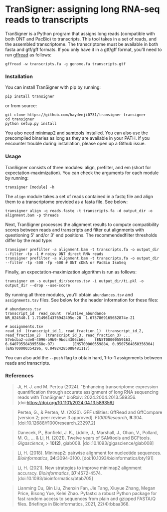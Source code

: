 # TranSigner: assigning long RNA-seq reads to transcripts

TranSigner is a Python program that assigns long reads (compatible with both ONT and PacBio) to transcripts. This tool takes in a set of reads, and the assembled transcriptome. The transcriptome must be available in both fasta and gtf/gff formats. If you only have it in a gtf/gff format, you'll need to run [gffread](https://github.com/gpertea/gffread) as follows:
```
gffread -w transcripts.fa -g genome.fa transcripts.gtf
```
### Installation ###

You can install TranSigner with pip by running:
```
pip install transigner
```
or from source:
```
git clone https://github.com/haydenji0731/transigner transigner
cd transigner
python setup.py install
```
You also need [minimap2](https://github.com/lh3/minimap2) and [samtools](http://www.htslib.org/) installed. You can also use the precompiled binaries as long as they are available in your PATH. If you encounter trouble during installation, please open up a Github issue.

### Usage ###

TranSigner consists of three modules: align, prefilter, and em (short for expectation-maximization). You can check the arguments for each module by running:
```
transigner [module] -h
```
The `align` module takes a set of reads contained in a fastq file and align them to a transcriptome provided as a fasta file. See below:
```
transigner align -q reads.fastq -t transcripts.fa -d output_dir -o alignment.bam -p threads
```
Next, TranSigner processes the alignment results to compute compatibility scores between reads and transcripts and filter out alignments with questioning 5' and/or 3' end positions. The recommendedfilter thresholds differ by the read type:
```
transigner prefilter -a alignment.bam -t transcripts.fa -o output_dir --filter -tp -1 # noisy ONT direct RNA reads
transigner prefilter -a alignment.bam -t transcripts.fa -o output_dir --filter -tp -500 -fp -600 # ONT cDNA or PacBio IsoSeq
```
Finally, an expectation-maximization algorithm is run as follows:
```
transigner em -s output_dir/scores.tsv -i output_dir/ti.pkl -o output_dir --drop --use-score
```
By running all three modules, you'll obtain `abundances.tsv` and `assignments.tsv` files. See below for the header information for these files:
```
# abundances.tsv
transcript_id  read_count  relative_abundance
NR_024540.1	1.7149614376942495e-28	1.6757869165652874e-21

# assignments.tsv
read_id  (transcript_id_1, read_fraction_1)  (transcript_id_2, read_fraction_2)  (transcript_id_3, read_fraction_3) ...
57ebcba2-cde0-4096-b9b9-9bdc4306cb6c    (ENST00000559163, 6.640795584395568e-07)        (ENST00000559884, 0.9507564850356304)   (ENST00000354296, 0.04924285088481117)
```
You can also add the `--push` flag to obtain hard, 1-to-1 assignments between reads and transcripts.
### References ###
> Ji, H. J. and M. Pertea (2024). "Enhancing transcriptome expression quantification through accurate assignment of long RNA sequencing reads with TranSigner." bioRxiv: 2024.2004.2013.589356. [doi:https://doi.org/10.1101/2024.04.13.589356]

> Pertea, G., & Pertea, M. (2020). GFF utilities: GffRead and GffCompare [version 2; peer review: 3 approved].
> *F1000Research*, **9**:304. [doi:10.12688/f1000research.23297.2]

> Danecek, P., Bonfield, J. K., Liddle, J., Marshall, J., Ohan, V., Pollard, M. O., ... & Li, H. (2021). Twelve years of SAMtools and BCFtools. *Gigascience*, > **10(2)**, giab008. [doi:10.1093/gigascience/giab008]

> Li, H. (2018). Minimap2: pairwise alignment for nucleotide sequences.
> *Bioinformatics*, **34**:3094-3100. [doi:10.1093/bioinformatics/bty191]

> Li, H. (2021). New strategies to improve minimap2 alignment accuracy.
> *Bioinformatics*, **37**:4572-4574. [doi:10.1093/bioinformatics/btab705]

> Lianming Du, Qin Liu, Zhenxin Fan, Jie Tang, Xiuyue Zhang, Megan Price, Bisong Yue, Kelei Zhao. Pyfastx: a robust Python package for fast random access to sequences from plain and gzipped FASTA/Q files. Briefings in Bioinformatics, 2021, 22(4):bbaa368. 
